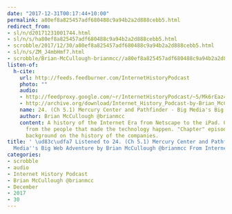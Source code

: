 ```yaml
---
date: "2017-12-31T00:17:44+10:00"
permalink: a80ef8a825457adf680488c9a94b2a2d888cebb5.html
redirect_from:
- sl/n/d20171231001744.html
- sl/n/s/ha80ef8a825457adf680488c9a94b2a2d888cebb5.html
- scrobble/2017/12/30/a80ef8a825457adf680488c9a94b2a2d888cebb5.html
- sl/n/s/ZM_J4mbHmf7.html
- scrobble/Brian-McCullough-brianmcc//a80ef8a825457adf680488c9a94b2a2d888cebb5.html
listen-of:
  h-cite:
    url: http://feeds.feedburner.com/InternetHistoryPodcast
    photo: ""
    audio:
    - http://feedproxy.google.com/~r/InternetHistoryPodcast/~5/Mk6rEaz42Yw/Ch._5_Part_1_-_Mercury_Center_and_Pathfinder_-_Big_Medias_Big_Web_Adventure.mp3
    - http://archive.org/download/Internet_History_Podcast-by-Brian_McCullough/24_Ch_51_Mercury_Center_and_Pathfinder_Big_Medias_Big_Web_Adventure.mp3
    name: 24. (Ch 5.1) Mercury Center and Pathfinder - Big Media's Big Web Adventure
    author: Brian McCullough @brianmcc
    content: A history of the Internet Era from Netscape to the iPad. Oral histories
      from the people that made the technology happen. "Chapter" episodes providing
      background on the history of the companies.
title: ' \ud83c\udfa7 Listened to 24. (Ch 5.1) Mercury Center and Pathfinder - Big
  Media''s Big Web Adventure by Brian McCullough @brianmcc From Internet History Podcast'
categories:
- scrobble
- audio
- Internet History Podcast
- Brian McCullough @brianmcc
- December
- 2017
- 30
---
```

